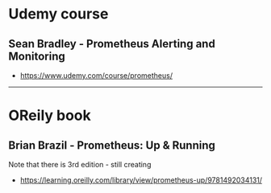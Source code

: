 
# Udemy course

## Sean Bradley - Prometheus Alerting and Monitoring

- https://www.udemy.com/course/prometheus/


___

# OReily book

## Brian Brazil - Prometheus: Up & Running

Note that there is 3rd edition - still creating

- https://learning.oreilly.com/library/view/prometheus-up/9781492034131/

